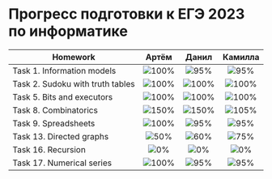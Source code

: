 # Прогресс подготовки к ЕГЭ 2023 по информатике 

| Homework                          | Артём   | Данил   | Камилла |
| ---------------------------------|:------------------------------------:|:------------------------------------:|:------------------------------------:|
| Task 1. Information models       |![100%](https://progress-bar.dev/100/)|![95%](https://progress-bar.dev/95/)|![95%](https://progress-bar.dev/95)|
| Task 2. Sudoku with truth tables |![100%](https://progress-bar.dev/100/)|![100%](https://progress-bar.dev/100/)|![100%](https://progress-bar.dev/100/)|
| Task 5. Bits and executors       |![100%](https://progress-bar.dev/100/)|![100%](https://progress-bar.dev/100/)|![100%](https://progress-bar.dev/100/)|
| Task 8. Combinatorics            |![150%](https://progress-bar.dev/150/)|![150%](https://progress-bar.dev/150/)|![105%](https://progress-bar.dev/105/)|
| Task 9. Spreadsheets             |![100%](https://progress-bar.dev/100/)|![95%](https://progress-bar.dev/95/)|![95%](https://progress-bar.dev/95/)|
| Task 13. Directed graphs          |![50%](https://progress-bar.dev/50/)|![60%](https://progress-bar.dev/60/)|![75%](https://progress-bar.dev/75/)|
| Task 16. Recursion               |![0%](https://progress-bar.dev/0/)|![0%](https://progress-bar.dev/0/)|![0%](https://progress-bar.dev/0/)| 
| Task 17. Numerical series        |![100%](https://progress-bar.dev/100/)|![95%](https://progress-bar.dev/95/)|![95%](https://progress-bar.dev/95/)| 




